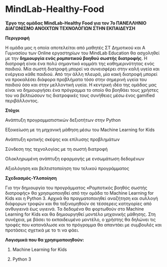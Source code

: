 # MindLab-Healthy-Food
**Έργο της ομάδας MindLab-Healthy Food για τον 7ο ΠΑΝΕΛΛΗΝΙΟ ΔΙΑΓΩΝΙΣΜΟ ΑΝΟΙΧΤΩΝ ΤΕΧΝΟΛΟΓΙΩΝ ΣΤΗΝ ΕΚΠΑΙΔΕΥΣΗ**

**Περιγραφή**


Η ομάδα μας η οποία αποτελείται από μαθητές ΣΤ Δημοτικού και Α Γυμνασίου των Online εργαστηρίων του MindLab Education θα ασχοληθεί με την **δημιουργία ενός ρομποτικού βοηθού σωστής διατροφής**. Η διατροφή είναι ένα πολύ σημαντικό κομμάτι της καθημερινότητας ενός παιδιού. Μία σωστή διατροφή μπορεί να συνεισφέρει στην καλή υγεία και ενέργεια κάθε παιδιού. Από την άλλη πλευρά, μία κακή διατροφή μπορεί να προκαλέσει διάφορα προβλήματα τόσο στην σημερινή υγεία του παιδιού όσο και στην μελλοντική υγεία. Η κεντρική ιδέα της ομάδας μας είναι να δημιουργήσει ένα πρόγραμμα το οποίο θα βοηθάει τους χρήστες του να βελτιώσουν τις διατροφικές τους συνήθειες μέσω ένος gamified περιβάλλοντος.

**Στόχοι**


Ανάπτυξη προγραμματιστικών δεξιοτήτων στην Python

Εξοικείωση με τη μηχανική μάθηση μέσω του Machine Learning for Kids

Ανάπτυξη κριτικής σκέψης και επίλυσης προβλημάτων

Σύνδεση της τεχνολογίας με τη σωστή διατροφή

Ολοκληρωμένη ανάπτυξη εφαρμογής με ενσωμάτωση δεδομένων

Αξιολόγηση και βελτιστοποίηση του τελικού προγράμματος

**Σχεδιασμός-Υλοποίηση**


Για την δημιουργία του προγράμματος «Ρομποτικός βοηθός σωστής διατροφής» θα χρησιμοποιηθεί από την ομάδα το Machine Learning for Kids και η Python 3. Αρχικά θα πραγματοποιηθεί αναζήτηση και συλλογή διάφορων τροφών και θα ταξινομηθούν σε τέσσερεις κατηγορίες από ανθυγιεινά έως υγιεινά. Τα δεδομένα θα φορτωθούν στο Machine Learning for Kids και θα δημιουργηθεί μοντέλο μηχανικής μάθησης. Στη συνέχεια, με βάσει το εκπαιδευμένο μοντέλο, ο χρήστης θα δηλώνει τις τροφές που κατανάλωσε και το πρόγραμμα θα απαντάει με συμβουλές και προτάσεις σχετικά με το τι να φάει.

**Λογισμικά που θα χρησιμοποιηθούν:**


1.	Machine Learning for Kids

2.	Python 3
